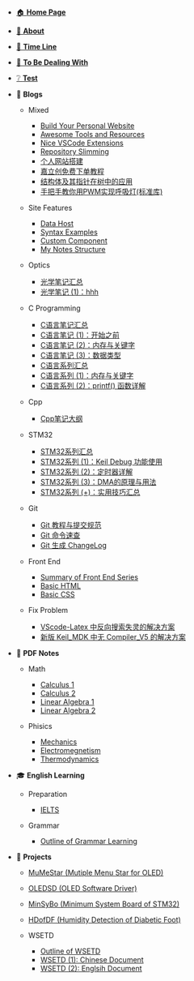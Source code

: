 - [🏠 **Home Page**](HOMEPAGE.md)
- [👋 **About**](README.md)
- [📃 **Time Line**](TimeLine.md)
- [📰 **To Be Dealing With**](ToBeDealingWith.md)
- [❔ **Test**](Test.md)



- 📓 **Blogs**
  - Mixed
    - [Build Your Personal Website](Blogs/Mixed/BuildYourSite.md)
    - [Awesome Tools and Resources](Blogs/Mixed/Awesome%20Tools%20and%20Resources.md)
    - [Nice VSCode Extensions](Blogs/Mixed/Nice%20VSCode%20Extenstions.md)
    - [Repository Slimming](Blogs/Mixed/RepoSlimming.md)
    - [个人网站搭建](Blogs/Mixed/个人网站搭建.md)
    - [嘉立创免费下单教程](Blogs/Mixed/嘉立创免费下单教程.md)
    - [结构体及其指针在树中的应用](Blogs/Mixed/结构体及其指针在树中的应用.md)
    - [手把手教你用PWM实现呼吸灯(标准库)](Blogs/Mixed/手把手教你用PWM实现呼吸灯(标准库).md)
  - Site Features
    - [Data Host](Blogs/SiteFeatures/Data%20Host.md)
    - [Syntax Examples](Blogs/SiteFeatures/Syntax%20Examples.md)
    - [Custom Component](Blogs/SiteFeatures/Custom%20Component.md)
    - [My Notes Structure](Blogs/SiteFeatures/My%20Notes%20Structure.md)

  - Optics
    - [光学笔记汇总](Blogs/Optics/光学笔记汇总.md)
    - [光学笔记 (1)：hhh](Blogs/Optics/光学笔记%20(1)：hhh.md)
  - C Programming
    - [C语言笔记汇总](Blogs/C/C语言笔记汇总.md)
    - [C语言笔记 (1)：开始之前](Blogs/C/C语言笔记%20(1)：开始之前.md)
    - [C语言笔记 (2)：内存与关键字](Blogs/C/C语言笔记%20(2)：内存与关键字.md)
    - [C语言笔记 (3)：数据类型](Blogs/C/C语言笔记%20(3)：数据类型.md)
    - [C语言系列汇总](Blogs/C/C语言系列汇总.md)
    - [C语言系列 (1)：内存与关键字](Blogs/C/C语言系列%20(1)：内存与关键字.md)
    - [C语言系列 (2)：printf() 函数详解](Blogs/C/C语言系列%20(2)：printf()%20函数详解.md)
  - Cpp
    - [Cpp笔记大纲](Blogs/Cpp/Cpp笔记大纲.md)
  - STM32
    - [STM32系列汇总](Blogs/STM32/STM32系列汇总.md)
    - [STM32系列 (1)：Keil Debug 功能使用](Blogs/STM32/STM32系列%20(1)：Keil%20Debug%20功能使用.md)
    - [STM32系列 (2)：定时器详解](Blogs/STM32/STM32系列%20(2)：定时器详解.md)
    - [STM32系列 (3)：DMA的原理与用法](Blogs/STM32/STM32系列%20(3)：DMA的原理与用法.md)
    - [STM32系列 (+)：实用技巧汇总](Blogs/STM32/STM32系列%20(+)：实用技巧汇总.md)
  - Git
    - [Git 教程与提交规范](Blogs/Git/Git教程与提交规范.md)
    - [Git 命令速查](Blogs/Git/Git命令速查.md)
    - [Git 生成 ChangeLog](Blogs/Git/Git生成ChangeLog.md)
  - Front End
    - [Summary of Front End Series](Blogs/FrontEnd/Summary%20of%20Front%20End%20Series.md)
    - [Basic HTML](Blogs/FrontEnd/Basic%20HTML.md)
    - [Basic CSS](Blogs/FrontEnd/Basic%20CSS.md)
  - Fix Problem
    - [VScode-Latex 中反向搜索失灵的解决方案](Blogs/FixProblem/VScode-Latex中反向搜索失灵的解决方案.md)
    - [新版 Keil_MDK 中无 Compiler_V5 的解决方案](Blogs/FixProblem/新版keil_MDK中无compiler_v5的解决方案.md)



- 📖 **PDF Notes**
  - Math

    - [Calculus 1](Notes/Math/Calculus%201%20Notes.md)
    - [Calculus 2](Notes/Math/Calculus2Notes.md)
    - [Linear Algebra 1](Notes/Math/Linear%20Algebra%201%20notes.md)
    - [Linear Algebra 2](Notes/Math/Linear%20Algebra%202%20notes.md)
  - Phisics
    - [Mechanics](Notes/Phisics/Mecanics%20notes.md)
    - [Electromegnetism](Notes/Phisics/Electromegnetism%20Notes.md)
    - [Thermodynamics](Notes/Phisics/Thermodynamics%20notes.md)



- 🎓 **English Learning**
  - Preparation
    - [IELTS](EnglishLearning/Preparation/IELTS.md)
  - Grammar

    - [Outline of Grammar Learning](EnglishLearning/Grammar/OutlineOfGrammar.md)



- 📝 **Projects**
  - [MuMeStar (Mutiple Menu Star for OLED)](Projects/MuMeStar%20(Mutiple%20Menu%20Star%20for%20OLED)%20详解.md)
  - [OLEDSD (OLED Software Driver)](Projects/OLEDSD%20(OLED%20Software%20Driver).md)
  - [MinSyBo (Minimum System Board of STM32)](Projects/MinSyBo%20(Minimum%20System%20Board%20of%20STM32)%20详解.md)
  - [HDofDF (Humidity Detection of Diabetic Foot)](Projects/HDofDF.md)
  - WSETD

    - [Outline of WSETD](Projects/WSETD/OutlineOfWSETD.md)
    - [WSETD (1): Chinese Document](Projects/WSETD/WSETD(1)-ChineseDocument.md)
    - [WSETD (2): Englsih Document](Projects/WSETD/WSETD(2)-EnglishDocument.md)




<!-- 🔗 -->